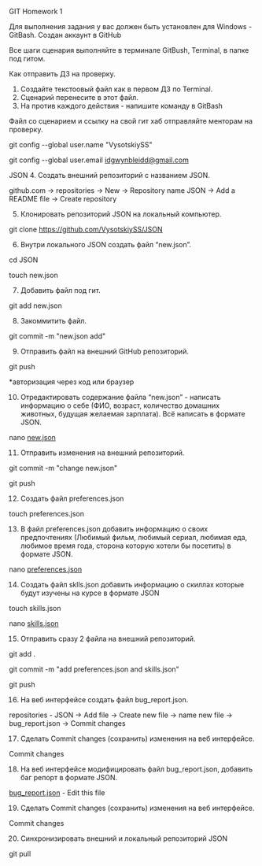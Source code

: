 GIT Homework 1

Для выполнения задания у вас должен быть установлен для Windows - GitBash.
Создан аккаунт в GitHub

Все шаги сценария выполняйте в терминале GitBush, Terminal, в папке под гитом.

Как отправить ДЗ на проверку.
 1. Создайте текстоовый файл как в первом ДЗ по Terminal.
 2. Сценарий перенесите в этот файл.
 3. На против каждого действия - напишите команду в GitBash

Файл со сценарием и ссылку на свой гит хаб отправляйте менторам на проверку.

git config --global user.name "VysotskiySS"

git config --global user.email idgwynbleidd@gmail.com


JSON
 4. Создать внешний репозиторий c названием JSON.

github.com -> repositories -> New -> Repository name JSON -> Add a README file -> Create repository

 5. Клонировать репозиторий JSON на локальный компьютер.

git clone https://github.com/VysotskiySS/JSON

 6. Внутри локального JSON создать файл “new.json”.

cd JSON

touch new.json

 7. Добавить файл под гит.

git add new.json

 8. Закоммитить файл.

git commit -m "new.json add"

 9. Отправить файл на внешний GitHub репозиторий.

git push

*авторизация через код или браузер

10. Отредактировать содержание файла “new.json” - написать информацию о себе (ФИО, возраст, количество домашних животных, будущая желаемая зарплата). Всё написать в формате JSON.

nano [new.json](https://github.com/VysotskiySS/JSON/blob/main/new.json "открыть new.json")

 11. Отправить изменения на внешний репозиторий.

git commit -m "change new.json"

git push

 12. Создать файл preferences.json

touch preferences.json

 13. В файл preferences.json добавить информацию о своих предпочтениях (Любимый фильм, любимый сериал, любимая еда, любимое время года, сторона которую хотели бы посетить) в формате JSON.

nano [preferences.json](https://github.com/VysotskiySS/JSON/blob/main/preferences.json "открыть preferences.json")

 14. Создать файл sklls.json добавить информацию о скиллах которые будут изучены на курсе в формате JSON

touch skills.json

nano [skills.json](https://github.com/VysotskiySS/JSON/blob/main/skills.json "открыть skills.json")

 15. Отправить сразу 2 файла на внешний репозиторий.

git add .

git commit -m "add preferences.json and skills.json"

git push

 16. На веб интерфейсе создать файл bug_report.json.

repositories - JSON -> Add file -> Create new file -> name new file -> bug_report.json -> Commit changes

 17. Сделать Commit changes (сохранить) изменения на веб интерфейсе.

Commit changes

 18. На веб интерфейсе модифицировать файл bug_report.json, добавить баг репорт в формате JSON.

[bug_report.json](https://github.com/VysotskiySS/JSON/blob/main/bug_report.json "открыть bug_report.json") - Edit this file

 19. Сделать Commit changes (сохранить) изменения на веб интерфейсе.

Commit changes

 20. Синхронизировать внешний и локальный репозиторий JSON

git pull
